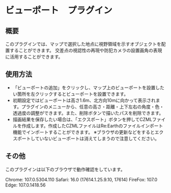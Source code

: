 # ビューポート　プラグイン

## 概要
このプラグインでは、マップで選択した地点に視野領域を示すオブジェクトを配置することができます。
交差点の視認性の再現や防犯カメラの設置画角の表現に活用することができます。



## 使用方法

- 「ビューポートの追加」をクリックし、マップ上のビューポートを設置したい箇所を左クリックするとビューポートを設置できます。
- 初期設定ではビューポートは高さ1.6m、北方向10mに向かって表示されます。プラグインのメニューから、任意の高さ・距離・上下左右の角度・色・透過度の調整ができます。また、削除ボタンで描いたパスを削除できます。
- 描画結果を保存したい場合は、「エクスポート」ボタンを押してCZMLファイルを作成します。作成したCZMLファイルはRe:Earthのファイルインポート機能でインポートすることができます。
※ブラウザの更新などをするとエクスポートしていないビューポートは消えてしまうので注意してください。

## その他

このプラグインは以下のブラウザで動作確認をしています。

Chrome: 107.0.5304.110
Safari: 16.0 (17614.1.25.9.10, 17614)
FireFox: 107.0
Edge: 107.0.1418.56